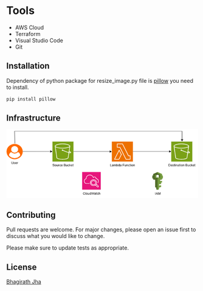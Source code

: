 # Tools

- AWS Cloud
- Terraform
- Visual Studio Code
- Git

## Installation

Dependency of python package for resize_image.py file is [pillow](https://pypi.org/project/pillow/) you need to install.

```bash
pip install pillow
```

## Infrastructure

<p align="center">
  <img src="https://github.com/BhagirathJha/Serverless-Image-Processing-with-AWS-Lambda-and-S3/blob/main/Untitled%20Diagram.png" height="180" width="1360">
</p>

## Contributing

Pull requests are welcome. For major changes, please open an issue first
to discuss what you would like to change.

Please make sure to update tests as appropriate.

## License

[Bhagirath Jha](https://github.com/BhagirathJha)
